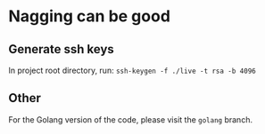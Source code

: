 # Nagging can be good

## Generate ssh keys

In project root directory, run: `ssh-keygen -f ./live -t rsa -b 4096`

## Other

For the Golang version of the code, please visit the `golang` branch.
